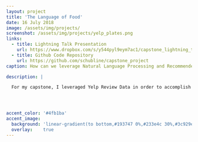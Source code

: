 ```yaml
---
layout: project
title: 'The Language of Food'
date: 16 July 2018
image: /assets/img/projects/
screenshot: /assets/img/projects/yelp_plates.png
links:
  - title: Lightning Talk Presentation
    url: https://www.dropbox.com/s/y544pyl9eym7ac1/capstone_lightning_talk_presentation.pdf?dl=0
  - title: Github Code Repository
    url: https://github.com/schubline/capstone_project
caption: How can we leverage Natural Language Processing and Recommender Systems to improve dining experiences?

description: |

  For my capstone, I leveraged Yelp Review Data in order to accomplish the a few things. On one had, build recommender algorithms for users/reviewers (comparing and contrasting item based vs content based). One based on restaurant ratings, and another based on calculated sentiment score of reviews. On the other hand, from the business side, use Natural language Processing on reviews so that they can ascertain areas of improvement/ things to keep doing that patrons like and enjoy.




accent_color: '#4fb1ba'
accent_image:
  background: 'linear-gradient(to bottom,#193747 0%,#233e4c 30%,#3c929e 50%,#d5d5d4 70%,#cdccc8 100%)'
  overlay:    true
---
```

